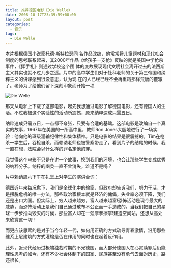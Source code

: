 ```yaml
---
title: 推荐德国电影《Die Welle》
date: 2008-10-17T23:39:59+00:00
layout: post
categories:
  - 音乐
tags:
  - Die Welle
---
```

本片根据德国小说家托德·斯特拉瑟同 名作品改编，他常常将儿童题材和现代社会制度的思考联系起来，其2000年作品《给孩子一支枪》反映的就是美国中学枪杀事件，《挥手礼》则通过学校这个团 体的变故展现现代文明社会离开过去的法西斯主义其实也就不过几步之遥。片中的高中学生们对于社科老师的关于第三帝国和纳粹主义的讲课感到很没意思，认为现 在的人已经已经不会再重蹈那样荒唐的覆辙了。老师为了给他们留下深刻印象而开始一项

![Die Welle](https://res.cloudinary.com/the-backyard-of-stanley/image/upload/v1512719313/91KbZKpHIkL._SY445__jgec6w.jpg)

那天从电驴上下载了这部电影，起先我想通过电影了解德国电影，还有德国人的生活。不过我被这个实验性的活动所震撼，原来纳粹速成只需五日。

纳粹速成只需五日，一点都不夸张，只要有合适的基础。这部电影是改编自一个真实的故事，1967年在美国的一所高中里，教师Ron Jones大胆地进行了一场实验：他向他的班级灌输纪律性和集体精神。只是电影的结果是很震撼的。Tim在枪杀一学生后，吞枪自杀，而赖讷老师也被警察带走了，看到片子的结尾的时候，我一直在想，法院会以什么样的罪名定他的罪。
<!--more-->
我觉得这个电影不只是在讲一个故事，换到我们的环境，也会让那些学生变成优秀的纳粹分子。纳粹的幽灵一直不曾消失，难道不是吗？

片中赖讷周六下午在礼堂上对学生的演讲台词：

德国近年来每况愈下，我们是全球化中的输家，但政府却告诉我们，努力干活，才是摆脱危机的唯一办法，那些政治家根本就是经济的傀儡，失业率必须下降，我们还是出口大国。但实际上，穷人越来越穷，富人越来越富!恐怖活动是现今最大的威胁，而恐怖活动正是我们自己通过散布不公正而一手造成的。当我们把自己的星球一步步推向毁灭的时候，那些富人却在一旁摩拳擦掌!建造空间站，还想从高处来欣赏这一切!!

而更应该思索的是对于当今年轻一代，如何用正确的方式疏导青春激情，沿用那些维系上层建筑的方式灌输是否在作用的同时也在起着反作用。

此外，近现代经历过极端独裁时期的不光德国，而大部分德国人在心灵赎罪后仍能理性思考的如今，还有不少社会体制下的国家、民族甚至没有勇气去面对历史，路还很长。
